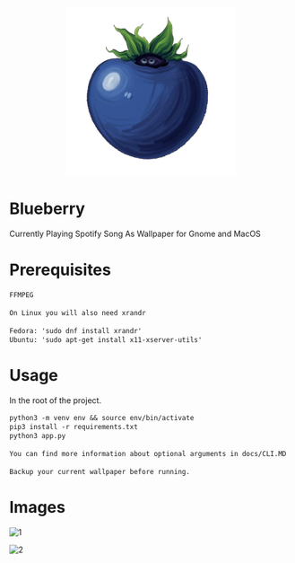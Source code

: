<p align="center">
<img src="blueberry.png" alt="drawing" width="300"/>
</p>

# Blueberry

Currently Playing Spotify Song As Wallpaper for Gnome and MacOS
 
 # Prerequisites

    FFMPEG

    On Linux you will also need xrandr

    Fedora: 'sudo dnf install xrandr'
    Ubuntu: 'sudo apt-get install x11-xserver-utils'


# Usage 

In the root of the project.

    python3 -m venv env && source env/bin/activate
    pip3 install -r requirements.txt
    python3 app.py

    You can find more information about optional arguments in docs/CLI.MD
    
    Backup your current wallpaper before running.

# Images 

![1](https://user-images.githubusercontent.com/30321729/145736816-33fa7ca4-7e9c-4299-9ea2-dbfe0acc78ab.png)


![2](https://github.com/user-attachments/assets/f4383f0f-e6a3-48fa-bc66-bce2d57b4d6c)








